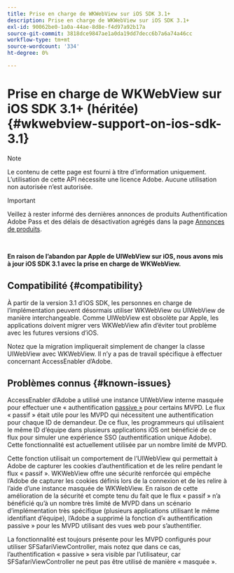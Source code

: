 ```yaml
---
title: Prise en charge de WKWebView sur iOS SDK 3.1+
description: Prise en charge de WKWebView sur iOS SDK 3.1+
exl-id: 90062be0-1a0a-44ae-8d8e-f4d97a92b17a
source-git-commit: 3818dce9847ae1a0da19dd7decc6b7a6a74a46cc
workflow-type: tm+mt
source-wordcount: '334'
ht-degree: 0%

---
```


# Prise en charge de WKWebView sur iOS SDK 3.1+ (héritée) {#wkwebview-support-on-ios-sdk-3.1}

>[!NOTE]
>
>Le contenu de cette page est fourni à titre d’information uniquement. L’utilisation de cette API nécessite une licence Adobe. Aucune utilisation non autorisée n’est autorisée.

>[!IMPORTANT]
>
> Veillez à rester informé des dernières annonces de produits Authentification Adobe Pass et des délais de désactivation agrégés dans la page [Annonces de produits](/help/authentication/product-announcements.md).

</br>

**En raison de l’abandon par Apple de UIWebView sur iOS, nous avons mis à jour iOS SDK 3.1 avec la prise en charge de WKWebView.**

## Compatibilité {#compatibility}

À partir de la version 3.1 d’iOS SDK, les personnes en charge de l’implémentation peuvent désormais utiliser WKWebView ou UIWebView de manière interchangeable. Comme UIWebView est obsolète par Apple, les applications doivent migrer vers WKWebView afin d’éviter tout problème avec les futures versions d’iOS.

Notez que la migration impliquerait simplement de changer la classe UIWebView avec WKWebView. Il n’y a pas de travail spécifique à effectuer concernant AccessEnabler d’Adobe.

## Problèmes connus {#known-issues}

AccessEnabler d’Adobe a utilisé une instance UIWebView interne masquée pour effectuer une « authentification [ passive »](/help/authentication/integration-guide-programmers/legacy/sso-access/sso-passive-authn.md) pour certains MVPD. Le flux « passif » était utile pour les MVPD qui nécessitent une authentification pour chaque ID de demandeur. De ce flux, les programmeurs qui utilisaient le même ID d’équipe dans plusieurs applications iOS ont bénéficié de ce flux pour simuler une expérience SSO (authentification unique Adobe). Cette fonctionnalité est actuellement utilisée par un nombre limité de MVPD.

Cette fonction utilisait un comportement de l’UIWebView qui permettait à Adobe de capturer les cookies d’authentification et de les relire pendant le flux « passif ». WKWebView offre une sécurité renforcée qui empêche l’Adobe de capturer les cookies définis lors de la connexion et de les relire à l’aide d’une instance masquée de WKWebView. En raison de cette amélioration de la sécurité et compte tenu du fait que le flux « passif » n’a bénéficié qu’à un nombre très limité de MVPD dans un scénario d’implémentation très spécifique (plusieurs applications utilisant le même identifiant d’équipe), l’Adobe a supprimé la fonction d’« authentification passive » pour les MVPD utilisant des vues web pour s’authentifier.

La fonctionnalité est toujours présente pour les MVPD configurés pour utiliser SFSafariViewController, mais notez que dans ce cas, l’authentification « passive » sera visible par l’utilisateur, car SFSafariViewController ne peut pas être utilisé de manière « masquée ».
